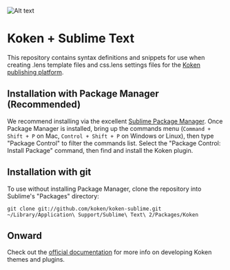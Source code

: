 ![Alt text](http://koken.me/img/doc-logo.gif)

Koken + Sublime Text 
====================

This repository contains syntax definitions and snippets for use when creating .lens template files and css.lens settings files for the [Koken publishing platform](http://koken.me).

Installation with Package Manager (Recommended)
-----------------------------------------------

We recommend installing via the excellent [Sublime Package Manager](http://wbond.net/sublime_packages/package_control). Once Package Manager is installed, bring up the commands menu (`Command + Shift + P` on Mac, `Control + Shift + P` on Windows or Linux), then type "Package Control" to filter the commands list. Select the "Package Control: Install Package" command, then find and install the Koken plugin.

Installation with git
---------------------

To use without installing Package Manager, clone the repository into Sublime's "Packages" directory: 

`git clone git://github.com/koken/koken-sublime.git ~/Library/Application\ Support/Sublime\ Text\ 2/Packages/Koken`

Onward
------

Check out the [official documentation](http://help.koken.me) for more info on developing Koken themes and plugins.
